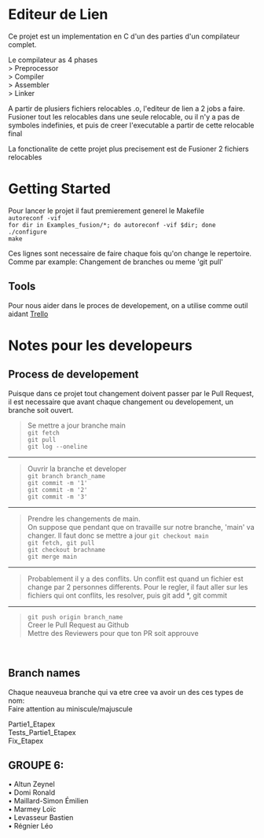 # Editeur de Lien

Ce projet est un implementation en C d'un des parties d'un compilateur complet.  

Le compilateur as 4 phases  
    > Preprocessor  
    > Compiler  
    > Assembler  
    > Linker   

A partir de plusiers fichiers relocables .o, l'editeur de lien a 2 jobs a faire. Fusioner tout les relocables dans une seule relocable, ou il n'y a pas de symboles indefinies, et puis de creer l'executable a partir de cette relocable final

La fonctionalite de cette projet plus precisement est de Fusioner 2 fichiers relocables
# Getting Started
Pour lancer le projet il faut premierement generel le Makefile  
`autoreconf -vif`  
`for dir in Examples_fusion/*; do autoreconf -vif $dir; done`  
`./configure`  
`make`  

Ces lignes sont necessaire de faire chaque fois qu'on change le repertoire.   
Comme par example: Changement de branches ou meme 'git pull'

## Tools
Pour nous aider dans le proces de developement, on a utilise comme outil aidant [Trello](https://trello.com/b/Ac6JsYPy/editeur-de-lien) 

# Notes pour les developeurs
## Process de developement
Puisque dans ce projet tout changement doivent passer par le Pull Request, il est necessaire 
que avant chaque changement ou developement, un branche soit ouvert.  

> Se mettre a jour branche main  
`git fetch`  
`git pull`  
`git log --oneline` 
<hr>

> Ouvrir la branche et developer  
`git branch branch_name`  
`git commit -m '1'`   
`git commit -m '2'`   
`git commit -m '3'`   
<hr>

> Prendre les changements de main.   
On suppose que pendant que on travaille sur notre branche, 'main' va changer.
Il faut donc se mettre a jour
`git checkout main`  
`git fetch, git pull`  
`git checkout brachname`  
`git merge main`  
<hr> 

> Probablement il y a des conflits. Un conflit est quand un fichier est change par 2 personnes differents. 
Pour le regler, il faut aller sur les fichiers qui ont conflits, les resolver, puis 
git add *, git commit
<hr>

> `git push origin branch_name`   
Creer le Pull Request au Github  
Mettre des Reviewers pour que ton PR soit approuve

<br>

## Branch names  
Chaque neauveua branche qui va etre cree va avoir un des ces types de nom:  
Faire attention au miniscule/majuscule  

Partie1_Etapex  
Tests_Partie1_Etapex  
Fix_Etapex  


## GROUPE 6:
• Altun Zeynel  
• Domi Ronald  
• Maillard-Simon Émilien  
• Marmey Loïc  
• Levasseur Bastien  
• Régnier Léo  